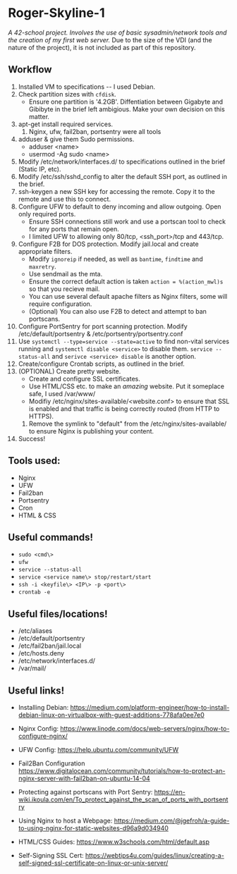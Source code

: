 # Roger-Skyline-1
*A 42-school project. Involves the use of basic sysadmin/network tools and the creation of my first web server.*
Due to the size of the VDI (and the nature of the project), it is not included as part of this repository.

## Workflow

1. Installed VM to specifications -- I used Debian.
1. Check partition sizes with `cfdisk`.
    - Ensure one partition is '4.2GB'. Diffentiation between Gigabyte and Gibibyte in the brief left ambigious. Make your own decision on this matter.
1. apt-get install required services.
    1. Nginx, ufw, fail2ban, portsentry were all tools 
1. adduser & give them Sudo permissions.
    - adduser <name\>
    - usermod -Ag sudo <name\>
1. Modify /etc/network/interfaces.d/ to specifications outlined in the brief (Static IP, etc).
1. Modify /etc/ssh/sshd_config to alter the default SSH port, as outlined in the brief. 
1. ssh-keygen a new SSH key for accessing the remote. Copy it to the remote and use this to connect.
1. Configure UFW to default to deny incoming and allow outgoing. Open only required ports.
    - Ensure SSH connections still work and use a portscan tool to check for any ports that remain open. 
    - I limited UFW to allowing only 80/tcp, <ssh_port>/tcp and 443/tcp. 
1. Configure F2B for DOS protection. Modify jail.local and create appropriate filters.
    - Modify `ignoreip` if needed, as well as `bantime`, `findtime` and `maxretry`. 
    - Use sendmail as the mta. 
    - Ensure the correct default action is taken `action = %(action_mwl)s` so that you recieve mail.
    - You can use several default apache filters as Nginx filters, some will require configuration. 
    - (Optional) You can also use F2B to detect and attempt to ban portscans. 
1. Configure PortSentry for port scanning protection. Modify /etc/default/portsentry & /etc/portsentry/portsentry.conf
1. Use `systemctl --type=service --state=active` to find non-vital services running and `systemctl disable <service>` to disable them. `service --status-all` and `serivce <service> disable` is another option.
1. Create/configure Crontab scripts, as outlined in the brief. 
1. (OPTIONAL) Create pretty website.
    - Create and configure SSL certificates.
    - Use HTML/CSS etc. to make an *amazing* website. Put it someplace safe, I used /var/www/<sitename>
    - Modifiy /etc/nginx/sites-available/<website.conf> to ensure that SSL is enabled and that traffic is being correctly routed (from HTTP to HTTPS). 
    1. Remove the symlink to "default" from the /etc/nginx/sites-available/ to ensure Nginx is publishing your content. 
1. Success!

## Tools used:

- Nginx 
- UFW
- Fail2ban
- Portsentry
- Cron
- HTML & CSS

## Useful commands!

- `sudo <cmd\>`
- `ufw`
- `service --status-all`
- `service <service name\> stop/restart/start`
- `ssh -i <keyfile\> <IP\> -p <port\>`
- `crontab -e`

## Useful files/locations!

- /etc/aliases
- /etc/default/portsentry
- /etc/fail2ban/jail.local
- /etc/hosts.deny
- /etc/network/interfaces.d/
- /var/mail/

## Useful links!  

* Installing Debian:
https://medium.com/platform-engineer/how-to-install-debian-linux-on-virtualbox-with-guest-additions-778afa0ee7e0

* Nginx Config:
https://www.linode.com/docs/web-servers/nginx/how-to-configure-nginx/

* UFW Config:
https://help.ubuntu.com/community/UFW

* Fail2Ban Configuration
https://www.digitalocean.com/community/tutorials/how-to-protect-an-nginx-server-with-fail2ban-on-ubuntu-14-04

* Protecting against portscans with Port Sentry:
https://en-wiki.ikoula.com/en/To_protect_against_the_scan_of_ports_with_portsentry

* Using Nginx to host a Webpage:
https://medium.com/@jgefroh/a-guide-to-using-nginx-for-static-websites-d96a9d034940

* HTML/CSS Guides:
https://www.w3schools.com/html/default.asp

* Self-Signing SSL Cert:
https://webtips4u.com/guides/linux/creating-a-self-signed-ssl-certificate-on-linux-or-unix-server/

